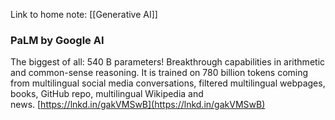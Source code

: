 Link to home note: [[Generative AI]]

###  PaLM by Google AI
 The biggest of all: 540 B parameters! Breakthrough capabilities in arithmetic and common-sense reasoning. It is trained on 780 billion tokens coming from multilingual social media conversations, filtered multilingual webpages, books, GitHub repo, multilingual Wikipedia and news. [https://lnkd.in/gakVMSwB](https://lnkd.in/gakVMSwB)  
  




